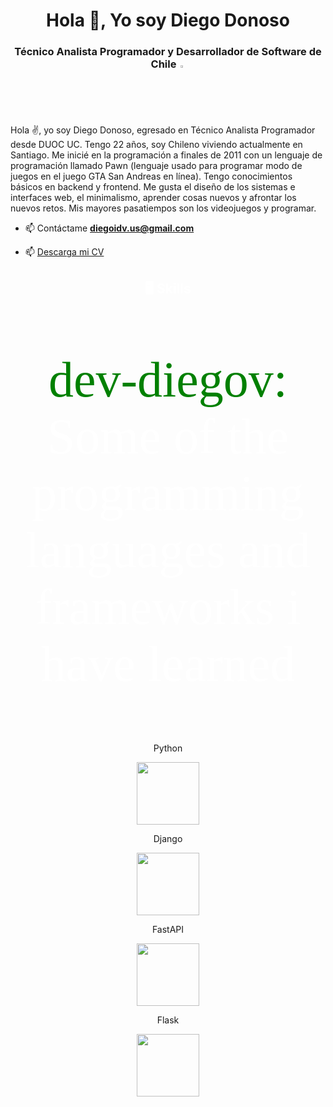<h1 align="center">Hola 👋, Yo soy Diego Donoso</h1>
<h3 align="center">Técnico Analista Programador y Desarrollador de Software de Chile <img src = "https://images.emojiterra.com/google/noto-emoji/unicode-13.1/128px/1f1e8-1f1f1.png" style="width: 2% "></img></h3>
<p>Hola ✌, yo soy Diego Donoso, egresado en Técnico Analista Programador desde DUOC UC. Tengo 22 años, soy Chileno viviendo actualmente en Santiago. Me inicié en la programación a finales de 2011 con un lenguaje de programación llamado Pawn (lenguaje usado para programar modo de juegos en el juego GTA San Andreas en línea). Tengo conocimientos básicos en backend y frontend. Me gusta el diseño de los sistemas e interfaces web, el minimalismo, aprender cosas nuevos y afrontar los nuevos retos. Mis mayores pasatiempos son los videojuegos y programar.</p>

- 📫 Contáctame **diegoidv.us@gmail.com**

- 📫 <a href = "https://drive.google.com/file/d/1nT7xbYLX-_LazZbeMYi0xsQFfPMLyDWf/view?usp=sharing">Descarga mi CV</a>

<h2 align="center" style="color: white;">🖥️ Skills</h2>
<p align="center" style="color: white;
                  font-family: Source Code Pro;
padding-left: px;
font-size: 2vmax;"><span style="color: green;">dev-diegov: </span>Some of the programming languages ​​and frameworks i have learned</p>
    <div align="center">
      <p>Python</p>
      <img src="https://img.freepik.com/free-icon/snakes_318-368381.jpg" height="100">
      <p>Django</p>
      <img src="https://www.opengis.ch/wp-content/uploads/2020/04/django-python-logo.png" height="100">
      <p>FastAPI</p>
      <img src="https://cdn.worldvectorlogo.com/logos/fastapi.svg" height="100">
      <p>Flask</p>
      <img src="https://www.seekpng.com/png/detail/875-8753366_flask-framework-logo-svg.png" height="100">
    </div>
